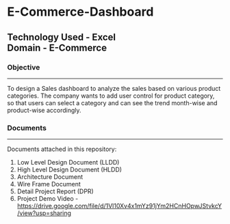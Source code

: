 # E-Commerce-Dashboard

**Technology Used - Excel<br>
Domain - E-Commerce**<br>
-------------------------------------------------------------------------------------------
### Objective<br>
-------------------------------------------------------------------------------------------
To design a Sales dashboard to analyze the sales based on various product categories. The company wants to add user control for product category, so that users can select a category and can see the trend month-wise and product-wise accordingly. <br>
### Documents <br>
--------------------------------------------------------------------------------------------
Documents attached in this repository:<br>
1. Low Level Design Document (LLDD)
2. High Level Design Document (HLDD)
3. Architecture Document
4. Wire Frame Document
5. Detail Project Report (DPR)
6. Project Demo Video - https://drive.google.com/file/d/1Vl10Xv4x1mYz91jYm2HCnHOpwJStvkcY/view?usp=sharing



